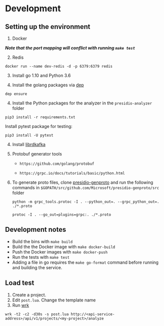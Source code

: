 
# Development 

## Setting up the environment



1. Docker

***Note that the port mapping will conflict with running `make test`***

2. Redis
```
docker run --name dev-redis -d -p 6379:6379 redis
```

3. Install go 1.10 and Python 3.6

4. Install the golang packages via [dep](https://github.com/golang/dep/releases)
```
dep ensure
```

4. Install the Python packages for the analyzer in the `presidio-analyzer` folder
```
pip3 install -r requirements.txt
```

Install pytest package for testing:
```
pip3 install -U pytest
```

4. Install [librdkafka](https://github.com/confluentinc/confluent-kafka-go#installing-librdkafka)


6. Protobuf generator tools

    - `https://github.com/golang/protobuf`

    - `https://grpc.io/docs/tutorials/basic/python.html`

8. To generate proto files, clone [presidio-genproto](https://github.com/Microsoft/presidio-genproto) and run the following commands in `$GOPATH/src/github.com/Microsoft/presidio-genproto/src` folder

    ```
    python -m grpc_tools.protoc -I . --python_out=. --grpc_python_out=. ./*.proto
    ```

    ```
    protoc -I . --go_out=plugins=grpc:. ./*.proto
    ```


## Development notes
- Build the bins with `make build`
- Build the the Docker image with `make docker-build`
- Push the Docker images with `make docker-push`
- Run the tests with `make test`
- Adding a file in go requires the `make go-format` command before running and building the service.

## Load test

1. Create a project.
2. Edit  `post.lua`. Change the template name
3. Run [wrk](https://github.com/wg/wrk)

```
wrk -t2 -c2 -d30s -s post.lua http://<api-service-address>/api/v1/projects/<my-project>/analyze
```
